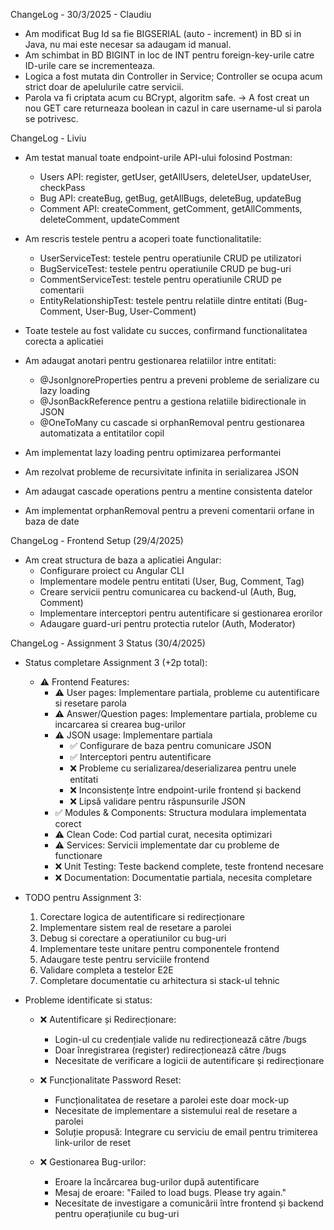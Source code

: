 ChangeLog - 30/3/2025 - Claudiu

* Am modificat Bug Id sa fie BIGSERIAL (auto - increment) in BD si in Java, nu mai este necesar sa adaugam id manual.
* Am schimbat in BD BIGINT in loc de INT pentru foreign-key-urile catre ID-urile care se incrementeaza.
* Logica a fost mutata din Controller in Service; Controller se ocupa acum strict doar de apelulurile catre servicii.
* Parola va fi criptata acum cu BCrypt, algoritm safe. -> A fost creat un nou GET care returneaza boolean in cazul in care username-ul
si parola se potrivesc.

ChangeLog - Liviu

* Am testat manual toate endpoint-urile API-ului folosind Postman:
  - Users API: register, getUser, getAllUsers, deleteUser, updateUser, checkPass
  - Bug API: createBug, getBug, getAllBugs, deleteBug, updateBug
  - Comment API: createComment, getComment, getAllComments, deleteComment, updateComment
* Am rescris testele pentru a acoperi toate functionalitatile:
  - UserServiceTest: testele pentru operatiunile CRUD pe utilizatori
  - BugServiceTest: testele pentru operatiunile CRUD pe bug-uri
  - CommentServiceTest: testele pentru operatiunile CRUD pe comentarii
  - EntityRelationshipTest: testele pentru relatiile dintre entitati (Bug-Comment, User-Bug, User-Comment)
* Toate testele au fost validate cu succes, confirmand functionalitatea corecta a aplicatiei

* Am adaugat anotari pentru gestionarea relatiilor intre entitati:
  - @JsonIgnoreProperties pentru a preveni probleme de serializare cu lazy loading
  - @JsonBackReference pentru a gestiona relatiile bidirectionale in JSON
  - @OneToMany cu cascade si orphanRemoval pentru gestionarea automatizata a entitatilor copil
* Am implementat lazy loading pentru optimizarea performantei
* Am rezolvat probleme de recursivitate infinita in serializarea JSON
* Am adaugat cascade operations pentru a mentine consistenta datelor
* Am implementat orphanRemoval pentru a preveni comentarii orfane in baza de date

ChangeLog - Frontend Setup (29/4/2025)

* Am creat structura de baza a aplicatiei Angular:
  - Configurare proiect cu Angular CLI
  - Implementare modele pentru entitati (User, Bug, Comment, Tag)
  - Creare servicii pentru comunicarea cu backend-ul (Auth, Bug, Comment)
  - Implementare interceptori pentru autentificare si gestionarea erorilor
  - Adaugare guard-uri pentru protectia rutelor (Auth, Moderator)

ChangeLog - Assignment 3 Status (30/4/2025)

* Status completare Assignment 3 (+2p total):
  - ⚠️ Frontend Features:
    * ⚠️ User pages: Implementare partiala, probleme cu autentificare si resetare parola
    * ⚠️ Answer/Question pages: Implementare partiala, probleme cu incarcarea si crearea bug-urilor
    * ⚠️ JSON usage: Implementare partiala
      - ✅ Configurare de baza pentru comunicare JSON
      - ✅ Interceptori pentru autentificare
      - ❌ Probleme cu serializarea/deserializarea pentru unele entitati
      - ❌ Inconsistențe între endpoint-urile frontend și backend
      - ❌ Lipsă validare pentru răspunsurile JSON
    * ✅ Modules & Components: Structura modulara implementata corect
    * ⚠️ Clean Code: Cod partial curat, necesita optimizari
    * ⚠️ Services: Servicii implementate dar cu probleme de functionare
    * ❌ Unit Testing: Teste backend complete, teste frontend necesare
    * ❌ Documentation: Documentatie partiala, necesita completare

* TODO pentru Assignment 3:
  1. Corectare logica de autentificare si redirecționare
  2. Implementare sistem real de resetare a parolei
  3. Debug si corectare a operatiunilor cu bug-uri
  4. Implementare teste unitare pentru componentele frontend
  5. Adaugare teste pentru serviciile frontend
  6. Validare completa a testelor E2E
  7. Completare documentatie cu arhitectura si stack-ul tehnic

* Probleme identificate si status:
  - ❌ Autentificare și Redirecționare:
    * Login-ul cu credențiale valide nu redirecționează către /bugs
    * Doar înregistrarea (register) redirecționează către /bugs
    * Necesitate de verificare a logicii de autentificare și redirecționare

  - ❌ Funcționalitate Password Reset:
    * Funcționalitatea de resetare a parolei este doar mock-up
    * Necesitate de implementare a sistemului real de resetare a parolei
    * Soluție propusă: Integrare cu serviciu de email pentru trimiterea link-urilor de reset

  - ❌ Gestionarea Bug-urilor:
    * Eroare la încărcarea bug-urilor după autentificare
    * Mesaj de eroare: "Failed to load bugs. Please try again."
    * Necesitate de investigare a comunicării între frontend și backend pentru operațiunile cu bug-uri

